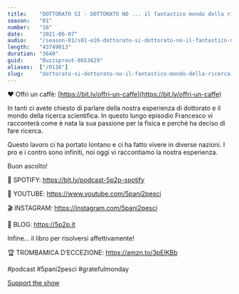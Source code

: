 ```yaml
---
title:    "DOTTORATO SI - DOTTORATO NO ... il fantastico mondo della ricerca scientifica 🌼🌵🔥"
season:   "01"
number:   "16"
date:     "2021-06-07"
audio:    "/season-01/s01-e16-dottorato-si-dottorato-no-il-fantastico-mondo-della-ricerca-scientifica.mp3"
length:   "43749013"
duration: "3640"
guid:     "Buzzsprout-8653629"
aliases:  ["/0116"]
slug:     "dottorato-si-dottorato-no-il-fantastico-mondo-della-ricerca-scientifica"
---
```

❤️ Offri un caffè: [https://bit.ly/offri-un-caffe](https://bit.ly/offri-un-caffe)

In tanti ci avete chiesto di parlare della nostra esperienza di dottorato e il mondo della ricerca scientifica. In questo lungo episodio Francesco vi racconterà come è nata la sua passione per la fisica e perché ha deciso di fare ricerca.

Questo lavoro ci ha portato lontano e ci ha fatto vivere in diverse nazioni. I pro e i contro sono infiniti, noi oggi vi raccontiamo la nostra esperienza.

Buon ascolto!

👾 SPOTIFY: https://bit.ly/podcast-5p2p-spotify

🔴 YOUTUBE: https://www.youtube.com/5pani2pesci

🎬 INSTAGRAM: https://instagram.com/5pani2pesci

🦄 BLOG: https://5p2p.it

Infine... il libro per risolversi affettivamente!

🏆 TROMBAMICA D’ECCEZIONE: https://amzn.to/3pElKBb

#podcast #5pani2pesci #gratefulmonday

[Support the show](https://bit.ly/offri-un-caffe)
                